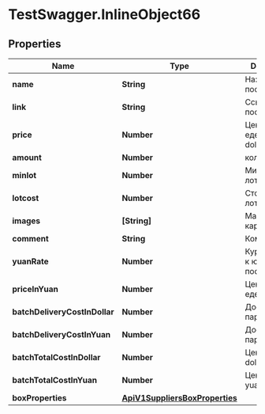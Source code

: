 # TestSwagger.InlineObject66

## Properties

Name | Type | Description | Notes
------------ | ------------- | ------------- | -------------
**name** | **String** | Название поставщика. | [optional] 
**link** | **String** | Ссылка на поставщика. | [optional] 
**price** | **Number** | Цена за еденицу, dollar | [optional] 
**amount** | **Number** | кол-во | [optional] 
**minlot** | **Number** | Минимальный лот. | [optional] 
**lotcost** | **Number** | Стоимость лота. | [optional] 
**images** | **[String]** | Массив картинок. | [optional] 
**comment** | **String** | Комментарий | [optional] 
**yuanRate** | **Number** | Курс доллара к юаню поставщика.  | [optional] 
**priceInYuan** | **Number** | Цена за еденицу, yuan | [optional] 
**batchDeliveryCostInDollar** | **Number** | Доставка партии, dollar | [optional] 
**batchDeliveryCostInYuan** | **Number** | Доставка партии, yuan | [optional] 
**batchTotalCostInDollar** | **Number** | Цена партии, dollar | [optional] 
**batchTotalCostInYuan** | **Number** | Цена партии, yuan | [optional] 
**boxProperties** | [**ApiV1SuppliersBoxProperties**](ApiV1SuppliersBoxProperties.md) |  | [optional] 


